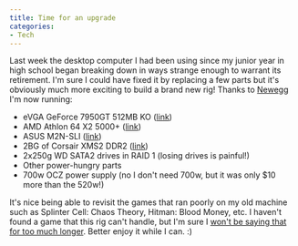 ```yaml
---
title: Time for an upgrade
categories:
- Tech
---
```


Last week the desktop computer I had been using since my junior year in high school began breaking down in ways strange enough to warrant its retirement. I'm sure I could have fixed it by replacing a few parts but it's obviously much more exciting to build a brand new rig! Thanks to [Newegg](http://www.newegg.com) I'm now running:

  * eVGA GeForce 7950GT 512MB KO  ([link](http://www.newegg.com/Product/Product.asp?Item=N82E16814130066))
  * AMD Athlon 64 X2 5000+ ([link](http://www.newegg.com/Product/Product.asp?Item=N82E16819103030))
  * ASUS M2N-SLI ([link](http://www.newegg.com/Product/Product.asp?Item=N82E16813131013))
  * 2BG of Corsair XMS2 DDR2 ([link](http://www.newegg.com/Product/Product.asp?Item=N82E16820145034))
  * 2x250g WD SATA2 drives in RAID 1 (losing drives is painful!)
  * Other power-hungry parts
  * 700w OCZ power supply (no I don't need 700w, but it was only $10 more than the 520w!)

It's nice being able to revisit the games that ran poorly on my old machine such as Splinter Cell: Chaos Theory, Hitman: Blood Money, etc. I haven't found a game that this rig can't handle, but I'm sure I [won't be saying that for too much longer](http://www.gamespot.com/pc/action/crysis/index.html). Better enjoy it while I can. :)
